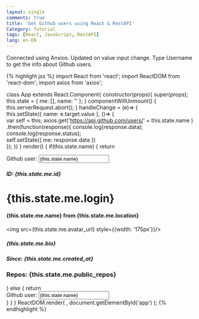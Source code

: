 ```yaml
---
layout: single
comments: true
title: 'Get Github users using React & RestAPI'
Category: Tutorial
tags: [React, JavaScript, RestAPI]
lang: en-EN
---
```


Connected using Anxios. Updated on value input change. Type Username to get the info about Github users. 

{% highlight jsx %}
import React from 'react';
import ReactDOM from 'react-dom';
import axios from 'axios';

class App extends React.Component{
        constructor(props){
        super(props);
        this.state = {
            me: [],
            name: '' 
        };
    }
    componentWillUnmount() {
        this.serverRequest.abort();
    }
    handleChange = (e)=> {   
        this.setState({ name: e.target.value }, ()=> {    
            var self = this;
            axios.get('https://api.github.com/users/' + this.state.name ) 
            .then(function(response){
                console.log(response.data); 
                console.log(response.status);                    
                self.setState({
                    me: response.data
                })  
            }); 
        })
    }
    render() {
        if(this.state.name) {
            return  <div>
                        Github user: <input type="text" value={this.state.name} onChange={this.handleChange}></input>
                        <h5>ID: {this.state.me.id}</h5>
                        <h1>{this.state.me.login} </h1>
                        <h4>{this.state.me.name} from {this.state.me.location}</h4>
                        <img src={this.state.me.avatar_url} style={{width: '175px'}}/>
                        <h5>{this.state.me.bio}</h5>
                        <h5>Since: {this.state.me.created_at}</h5>
                        <h3>Repos: {this.state.me.public_repos}</h3>
                    </div>
        } else {
            return  <div>
                        Github user: <input type="text" value={this.state.name} onChange={this.handleChange}></input>
                    </div>
        }
    }
}
ReactDOM.render(
    <App />,
    document.getElementById('app')
);
{% endhighlight %}
